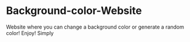 # Background-color-Website
Website where you can change a background color or generate a random color!
Enjoy!
Simply
